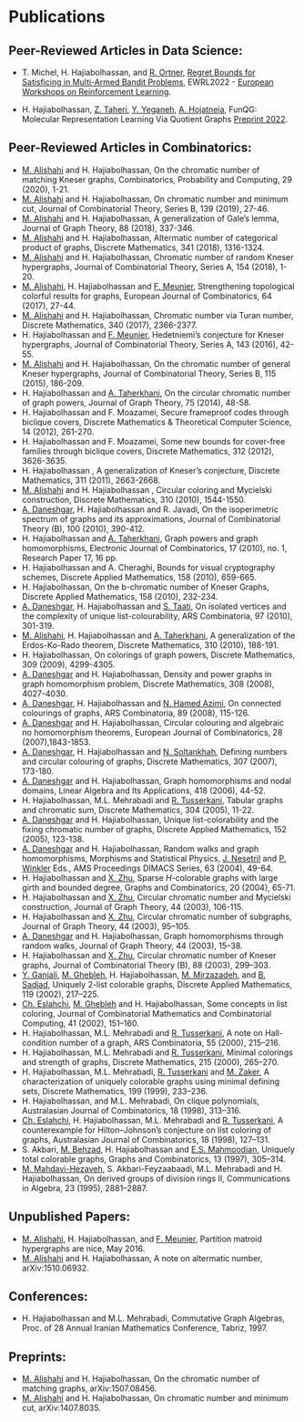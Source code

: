 # Publications
## Peer-Reviewed Articles in Data Science:
- T. Michel, H. Hajiabolhassan, and [R. Ortner](https://ortner.unileoben.ac.at/), [Regret Bounds for Satisficing in Multi-Armed Bandit Problems](https://ewrl.files.wordpress.com/2022/09/satisficingbandits.pdf), EWRL2022 - [European Workshops on Reinforcement Learning](https://ewrl.wordpress.com/ewrl15-2022/).

- H. Hajiabolhassan, [Z. Taheri](https://github.com/zahta), [Y. Yeganeh](https://github.com/YavarYeganeh), [A. Hojatneia](https://github.com/alihojatnia),  FunQG: Molecular Representation Learning Via Quotient
Graphs [Preprint 2022](https://arxiv.org/abs/2207.08597). 

## Peer-Reviewed Articles in Combinatorics:
- [M. Alishahi](http://www.shahroodut.ac.ir/fa/as/?id=S411) and H. Hajiabolhassan, On the chromatic number of matching Kneser graphs, Combinatorics, Probability and Computing, 29 (2020), 1-21.  
- [M. Alishahi](http://www.shahroodut.ac.ir/fa/as/?id=S411) and H. Hajiabolhassan, On chromatic number and minimum cut, Journal of Combinatorial Theory, Series B, 139 (2019), 27-46. 
- [M. Alishahi](http://www.shahroodut.ac.ir/fa/as/?id=S411) and H. Hajiabolhassan, A generalization of Gale’s lemma, Journal of Graph Theory, 88 (2018), 337-346. 
- [M. Alishahi](http://www.shahroodut.ac.ir/fa/as/?id=S411) and H. Hajiabolhassan, Altermatic number of categorical product of graphs, Discrete Mathematics, 341 (2018), 1316-1324.
- [M. Alishahi](http://www.shahroodut.ac.ir/fa/as/?id=S411) and H. Hajiabolhassan, Chromatic number of random Kneser hypergraphs, Journal of Combinatorial Theory, Series A, 154 (2018), 1-20.
- [M. Alishahi](http://www.shahroodut.ac.ir/fa/as/?id=S411), H. Hajiabolhassan and [F. Meunier](http://cermics.enpc.fr/~meuniefr/), Strengthening topological colorful results for graphs, European Journal of Combinatorics,  64 (2017), 27-44.
- [M. Alishahi](http://www.shahroodut.ac.ir/fa/as/?id=S411) and H. Hajiabolhassan, Chromatic number via Turan number, Discrete Mathematics, 340 (2017), 2366-2377.
- H. Hajiabolhassan and [F. Meunier](http://cermics.enpc.fr/~meuniefr/), Hedetniemi’s conjecture for Kneser hypergraphs, Journal of Combinatorial Theory, Series A, 143 (2016), 42-55.
- [M. Alishahi](http://www.shahroodut.ac.ir/fa/as/?id=S411) and H. Hajiabolhassan, On the chromatic number of general Kneser hypergraphs, Journal of Combinatorial Theory, Series B, 115 (2015), 186-209.
- H. Hajiabolhassan and [A. Taherkhani](http://www.iasbs.ac.ir/~ali.taherkhani), On the circular chromatic number of graph powers, Journal of Graph Theory,  75 (2014), 48-58.
- H. Hajiabolhassan and F. Moazamei, Secure frameproof codes through biclique covers, Discrete Mathematics & Theoretical Computer Science, 14 (2012), 261-270.
- H. Hajiabolhassan and F. Moazamei, Some new bounds for cover-free families through biclique covers, Discrete Mathematics, 312 (2012), 3626-3635.
- H. Hajiabolhassan , A generalization of Kneser’s conjecture, Discrete Mathematics, 311 (2011), 2663-2668.
- [M. Alishahi](http://www.shahroodut.ac.ir/fa/as/?id=S411) and H. Hajiabolhassan , Circular coloring and Mycielski construction, Discrete Mathematics, 310 (2010), 1544-1550.
- [A. Daneshgar](http://mathsci.sharif.edu/daneshgar), H. Hajiabolhassan and R. Javadi, On the isoperimetric spectrum of graphs and its approximations, Journal of Combinatorial Theory (B), 100 (2010), 390-412.
- H. Hajiabolhassan and [A. Taherkhani](http://www.iasbs.ac.ir/~ali.taherkhani), Graph powers and graph homomorphisms, Electronic Journal of Combinatorics, 17 (2010), no. 1,  Research Paper 17, 16 pp.
- H. Hajiabolhassan and A. Cheraghi, Bounds for visual cryptography schemes, Discrete Applied Mathematics, 158 (2010), 659-665.
- H. Hajiabolhassan, On the b-chromatic number of Kneser Graphs,  Discrete Applied Mathematics,  158 (2010), 232-234.
- [A. Daneshgar](http://mathsci.sharif.edu/daneshgar), H. Hajiabolhassan and [S. Taati](https://siamak.isoperimetric.info), On isolated vertices and the complexity of unique list-colourability, ARS Combinatoria,  97 (2010), 301-319.
- [M. Alishahi](http://www.shahroodut.ac.ir/fa/as/?id=S411), H. Hajiabolhassan and [A. Taherkhani](http://www.iasbs.ac.ir/~ali.taherkhani), A generalization of the Erdos-Ko-Rado theorem, Discrete Mathematics, 310 (2010), 188-191.
- H. Hajiabolhassan, On colorings of graph powers, Discrete Mathematics, 309 (2009), 4299-4305.
- [A. Daneshgar](http://mathsci.sharif.edu/daneshgar) and H. Hajiabolhassan,  Density and power graphs in graph homomorphism problem, Discrete Mathematics, 308 (2008), 4027-4030.
- [A. Daneshgar](http://mathsci.sharif.edu/daneshgar), H. Hajiabolhassan and [N. Hamed Azimi](https://www.linkedin.com/in/navid-azimi), On connected colourings of graphs, ARS Combinatoria, 89 (2008), 115-126.
- [A. Daneshgar](http://mathsci.sharif.edu/daneshgar) and H. Hajiabolhassan,  Circular colouring and algebraic no homomorphism theorems, European Journal of Combinatorics,  28 (2007),1843-1853.
- [A. Daneshgar](http://mathsci.sharif.edu/daneshgar), H. Hajiabolhassan and [N. Soltankhah](http://www.alzahra.ac.ir/English/asatid/soltankhah.htm), Defining numbers and circular colouring of graphs, Discrete Mathematics, 307 (2007), 173-180.
- [A. Daneshgar](http://mathsci.sharif.edu/daneshgar) and H. Hajiabolhassan,  Graph homomorphisms and nodal domains, Linear Algebra and Its Applications, 418 (2006), 44-52.
- H. Hajiabolhassan, M.L. Mehrabadi and [R. Tusserkani](http://www.ipm.ac.ir/personalinfo.jsp?PeopleCode=IP9900197),  Tabular graphs and chromatic sum,  Discrete Mathematics,  304 (2005), 11-22.
- [A. Daneshgar](http://mathsci.sharif.edu/daneshgar) and H. Hajiabolhassan,  Unique list-colorability and the fixing chromatic number of graphs,  Discrete Applied Mathematics,  152 (2005), 123-138.
- [A. Daneshgar](http://mathsci.sharif.edu/daneshgar) and H. Hajiabolhassan,  Random walks and graph homomorphisms, Morphisms and Statistical Physics, [J. Nesetril](https://iuuk.mff.cuni.cz/~nesetril/en/) and [P. Winkler](https://home.dartmouth.edu/faculty-directory/peter-winkler) Eds., AMS Proceedings DIMACS Series,  63 (2004), 49-64.
- H. Hajiabolhassan and [X. Zhu](http://www.math.nsysu.edu.tw/~zhu/), Sparse $H$-colorable graphs with large girth and bounded degree, Graphs and Combinatorics, 20 (2004), 65-71.
- H. Hajiabolhassan and [X. Zhu](http://www.math.nsysu.edu.tw/~zhu/), Circular chromatic number and Mycielski construction, Journal of Graph Theory, 44 (2003), 106-115.
- H. Hajiabolhassan and [X. Zhu](http://www.math.nsysu.edu.tw/~zhu/), Circular chromatic number of subgraphs, Journal of  Graph Theory, 44 (2003), 95–105.
- [A. Daneshgar](http://mathsci.sharif.edu/daneshgar) and H. Hajiabolhassan,  Graph homomorphisms through random walks, Journal of Graph Theory, 44 (2003), 15–38.
- H. Hajiabolhassan and [X. Zhu](http://www.math.nsysu.edu.tw/~zhu/), Circular chromatic number of Kneser graphs, Journal of Combinatorial Theory (B), 88 (2003), 299–303.
- [Y. Ganjali](http://www.cs.toronto.edu/~yganjali/), [M. Ghebleh](https://math.sci.kuniv.edu.kw/people/faculty/ghebleh-mohammad), H. Hajiabolhassan, [M. Mirzazadeh](https://www.linkedin.com/in/mahdi-mirzazadeh-a28a2b11), and [B. Sadjad](https://sites.google.com/site/bsadjad/), Uniquely 2-list colorable graphs, Discrete Applied Mathematics, 119 (2002), 217–225.
- [Ch. Eslahchi](http://facultymembers.sbu.ac.ir/eslahchi/), [M. Ghebleh](https://math.sci.kuniv.edu.kw/people/faculty/ghebleh-mohammad) and H. Hajiabolhassan, Some concepts in list coloring, Journal of Combinatorial Mathematics and Combinatorial Computing, 41 (2002), 151–160.
- H. Hajiabolhassan, M.L. Mehrabadi and [R. Tusserkani](http://www.ipm.ac.ir/personalinfo.jsp?PeopleCode=IP9900197), A note on Hall-condition number of a graph, ARS Combinatoria, 55 (2000), 215–216.
- H. Hajiabolhassan,  M.L. Mehrabadi and [R. Tusserkani](http://www.ipm.ac.ir/personalinfo.jsp?PeopleCode=IP9900197), Minimal colorings and strength of graphs, Discrete Mathematics, 215 (2000),  265–270.
- H. Hajiabolhassan, M.L. Mehrabadi, [R. Tusserkani](http://www.ipm.ac.ir/personalinfo.jsp?PeopleCode=IP9900197) and [M. Zaker](https://iasbs.ac.ir/~mzaker/), A characterization of uniquely colorable graphs using minimal defining sets, Discrete Mathematics, 199 (1999),  233–236.
- H. Hajiabolhassan, and  M.L. Mehrabadi, On clique polynomials, Australasian Journal of Combinatorics, 18 (1998), 313–316.
- [Ch. Eslahchi](http://facultymembers.sbu.ac.ir/eslahchi/), H. Hajiabolhassan, M.L. Mehrabadi and [R. Tusserkani](http://www.ipm.ac.ir/personalinfo.jsp?PeopleCode=IP9900197), A counterexample for Hilton–Johnson’s conjecture on list coloring of graphs, Australasian Journal of Combinatorics, 18 (1998), 127–131.
- S. Akbari, [M. Behzad](https://en.wikipedia.org/wiki/Mehdi_Behzad), H. Hajiabolhassan and [E.S. Mahmoodian](http://sina.sharif.edu/~emahmood/), Uniquely total colorable graphs, Graphs and Combinatorics, 13 (1997),  305–314.
- [M. Mahdavi-Hezaveh](http://math.sharif.ir/faculties/mahdavih), S. Akbari-Feyzaabaadi,  M.L. Mehrabadi and H. Hajiabolhassan, On derived groups of division rings II, Communications in Algebra, 23 (1995),  2881–2887.

## Unpublished Papers: 
- [M. Alishahi](http://www.shahroodut.ac.ir/fa/as/?id=S411), H. Hajiabolhassan, and [F. Meunier](http://cermics.enpc.fr/~meuniefr/), Partition matroid hypergraphs are nice, May 2016.
- [M. Alishahi](http://www.shahroodut.ac.ir/fa/as/?id=S411) and H. Hajiabolhassan, A note on altermatic number, arXiv:1510.06932.

## Conferences:
- H. Hajiabolhassan and M.L. Mehrabadi,  Commutative Graph Algebras, Proc. of 28 Annual Iranian  Mathematics Conference, Tabriz, 1997.

## Preprints:
- [M. Alishahi](http://www.shahroodut.ac.ir/fa/as/?id=S411) and H. Hajiabolhassan, On the chromatic number of matching graphs, arXiv:1507.08456.
- [M. Alishahi](http://www.shahroodut.ac.ir/fa/as/?id=S411) and H. Hajiabolhassan, On chromatic number and minimum cut, arXiv:1407.8035.
